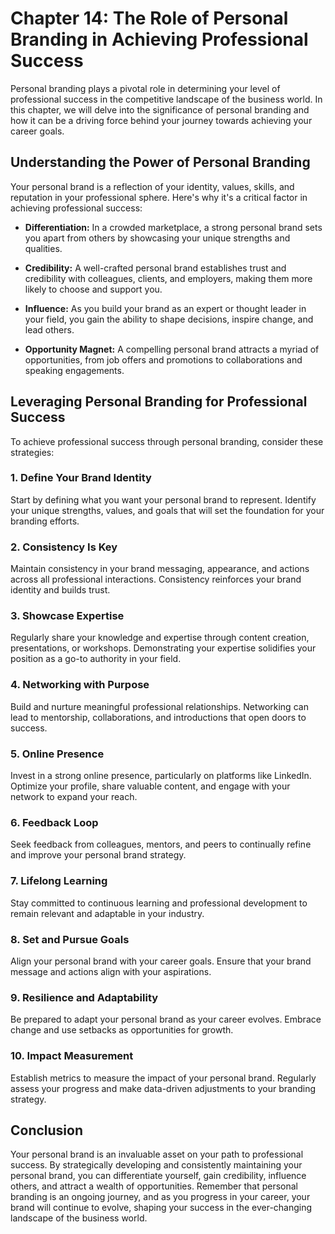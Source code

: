 Chapter 14: The Role of Personal Branding in Achieving Professional Success
===========================================================================

Personal branding plays a pivotal role in determining your level of professional success in the competitive landscape of the business world. In this chapter, we will delve into the significance of personal branding and how it can be a driving force behind your journey towards achieving your career goals.

Understanding the Power of Personal Branding
--------------------------------------------

Your personal brand is a reflection of your identity, values, skills, and reputation in your professional sphere. Here's why it's a critical factor in achieving professional success:

* **Differentiation:** In a crowded marketplace, a strong personal brand sets you apart from others by showcasing your unique strengths and qualities.

* **Credibility:** A well-crafted personal brand establishes trust and credibility with colleagues, clients, and employers, making them more likely to choose and support you.

* **Influence:** As you build your brand as an expert or thought leader in your field, you gain the ability to shape decisions, inspire change, and lead others.

* **Opportunity Magnet:** A compelling personal brand attracts a myriad of opportunities, from job offers and promotions to collaborations and speaking engagements.

Leveraging Personal Branding for Professional Success
-----------------------------------------------------

To achieve professional success through personal branding, consider these strategies:

### 1. **Define Your Brand Identity**

Start by defining what you want your personal brand to represent. Identify your unique strengths, values, and goals that will set the foundation for your branding efforts.

### 2. **Consistency Is Key**

Maintain consistency in your brand messaging, appearance, and actions across all professional interactions. Consistency reinforces your brand identity and builds trust.

### 3. **Showcase Expertise**

Regularly share your knowledge and expertise through content creation, presentations, or workshops. Demonstrating your expertise solidifies your position as a go-to authority in your field.

### 4. **Networking with Purpose**

Build and nurture meaningful professional relationships. Networking can lead to mentorship, collaborations, and introductions that open doors to success.

### 5. **Online Presence**

Invest in a strong online presence, particularly on platforms like LinkedIn. Optimize your profile, share valuable content, and engage with your network to expand your reach.

### 6. **Feedback Loop**

Seek feedback from colleagues, mentors, and peers to continually refine and improve your personal brand strategy.

### 7. **Lifelong Learning**

Stay committed to continuous learning and professional development to remain relevant and adaptable in your industry.

### 8. **Set and Pursue Goals**

Align your personal brand with your career goals. Ensure that your brand message and actions align with your aspirations.

### 9. **Resilience and Adaptability**

Be prepared to adapt your personal brand as your career evolves. Embrace change and use setbacks as opportunities for growth.

### 10. **Impact Measurement**

Establish metrics to measure the impact of your personal brand. Regularly assess your progress and make data-driven adjustments to your branding strategy.

Conclusion
----------

Your personal brand is an invaluable asset on your path to professional success. By strategically developing and consistently maintaining your personal brand, you can differentiate yourself, gain credibility, influence others, and attract a wealth of opportunities. Remember that personal branding is an ongoing journey, and as you progress in your career, your brand will continue to evolve, shaping your success in the ever-changing landscape of the business world.
